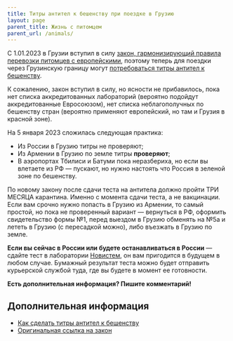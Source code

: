 ```yaml
---
title: Титры антител к бешенству при поездке в Грузию
layout: page
parent_title: Жизнь с питомцем
parent_url: /animals/
---
```


С 1.01.2023 в Грузии вступил в силу [закон, гармонизирующий правила перевозки питомцев с европейскими](https://www.matsne.gov.ge/ka/document/view/4367880?publication=0), поэтому теперь
для поездки через Грузинскую границу могут [потребоваться титры антител к бешенству](rabies-titers.md).

К сожалению, закон вступил в силу, но ясности не прибавилось, пока нет списка аккредитованных лабораторий (вероятно подойдут
аккредитованные Евросоюзом), нет списка неблагополучных по бешенству стран (вероятно применяют европейский, но там и
Грузия в красной зоне).

На 5 января 2023 сложилась следующая практика:

- Из России в Грузию титры не проверяют;
- Из Армении в Грузию по земле титры **проверяют**;
- В аэропортах Тбилиси и Батуми пока неразбериха, но если вы влетаете из РФ — пускают, но нужно настоять что Россия в зеленой зоне по бешенству.

По новому закону после сдачи теста на антитела должно пройти ТРИ МЕСЯЦА карантина. Именно с момента сдачи теста, а не
вакцинации. Если вам срочно нужно попасть в Грузию из Армении, то самый простой, но пока не проверенный вариант —
вернуться в РФ, оформить свидетельство формы №1, перед выездом в Грузию обменять на №5а и лететь в Грузию (с пересадкой можно),
либо въезжать в Грузию по земле.

**Если вы сейчас в России или будете останавливаться в России** — сдайте тест в лаборатории [Новистем](https://ns-rabies.ru/poleznaya-informatsiya/kliniki-partnery/), он вам пригодится
в будущем в любом случае. Бумажный результат теста можно будет отправить курьерской службой туда, где вы будете в момент ее готовности.

**Есть дополнительная информация? Пишите комментарий!**

## Дополнительная информация

- [Как сделать титры антител к бешенству](rabies-titers.md)
- [Оригинальная ссылка на закон](https://www.matsne.gov.ge/ka/document/view/4367880?publication=0)
